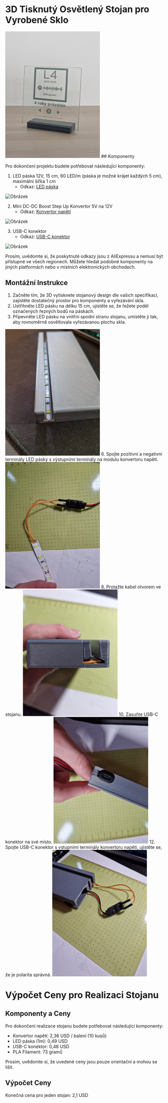 # 3D Tisknutý Osvětlený Stojan pro Vyrobené Sklo
<img src="https://github.com/pslib-cz/2022-p2a-mme-pppp-StepanKakes/blob/main/20230620_101630.jpg" alt="Obrázek" width="300">
## Komponenty

Pro dokončení projektu budete potřebovat následující komponenty:

1. LED páska 12V, 15 cm, 60 LED/m (páska je možné krájet každých 5 cm), maximální šířka 1 cm
   - Odkaz: [LED páska](https://www.aliexpress.com/item/1005004967933035.html)
  <img src="https://github.com/pslib-cz/2022-p2a-mme-pppp-StepanKakes/assets/91247524/e934a384-8107-484e-a76a-c0f691999bf6" alt="Obrázek" width="300">


2. Mini DC-DC Boost Step Up Konvertor 5V na 12V
   - Odkaz: [Konvertor napětí](https://www.aliexpress.com/item/1005005099648987.html)
  <img src="https://github.com/pslib-cz/2022-p2a-mme-pppp-StepanKakes/assets/91247524/d65d6082-d1a1-4042-bb11-10e825dc906d" alt="Obrázek" width="300">

3. USB-C konektor
   - Odkaz: [USB-C konektor](https://www.aliexpress.com/item/1005005366459526.html)
  <img src="https://github.com/pslib-cz/2022-p2a-mme-pppp-StepanKakes/assets/91247524/f3180fef-4baf-438d-a6b7-979127a7ca98" alt="Obrázek" width="300">

Prosím, uvědomte si, že poskytnuté odkazy jsou z AliExpressu a nemusí být přístupné ve všech regionech. Můžete hledat podobné komponenty na jiných platformách nebo v místních elektronických obchodech.

## Montážní Instrukce

1. Začněte tím, že 3D vytisknete stojanový design dle vašich specifikací, zajistěte dostatečný prostor pro komponenty a vyřezávání skla.
2. Ustřihněte LED pásku na délku 15 cm, ujistěte se, že řežete podél označených řezných bodů na páskách.
4. Připevněte LED pásku na vnitřní spodní stranu stojanu, umístěte ji tak, aby rovnoměrně osvětlovala vyřezávanou plochu skla.
<img src="https://raw.githubusercontent.com/pslib-cz/2022-p2a-mme-pppp-StepanKakes/main/20230606_193710.jpg" alt="Obrázek" width="300">
6. Spojte pozitivní a negativní terminály LED pásky s výstupními terminály na modulu konvertoru napětí.
<img src="https://raw.githubusercontent.com/pslib-cz/2022-p2a-mme-pppp-StepanKakes/main/20230606_185625.jpg" alt="Obrázek" width="300">
8. Protažte kabel otvorem ve stojanu.
<img src="https://raw.githubusercontent.com/pslib-cz/2022-p2a-mme-pppp-StepanKakes/main/20230606_190013.jpg" alt="Obrázek" width="300">
10. Zasuňte USB-C konektor na své místo.
<img src="https://github.com/pslib-cz/2022-p2a-mme-pppp-StepanKakes/blob/main/20230606_184432.jpg" alt="Obrázek" width="300">
12. Spojte USB-C konektor s vstupními terminály konvertoru napětí, ujistěte se, že je polarita správná.
<img src="https://github.com/pslib-cz/2022-p2a-mme-pppp-StepanKakes/blob/main/20230606_185906.jpg" alt="Obrázek" width="300

">
14. Otestujte světlo zapnutím napájecího zdroje.

# Výpočet Ceny pro Realizaci Stojanu
## Komponenty a Ceny

Pro dokončení realizace stojanu budete potřebovat následující komponenty:

- Konvertor napětí: 2,36 USD / balení (10 kusů)
- LED páska (1m): 0,49 USD
- USB-C konektor: 0,48 USD
- PLA Filament: 73 gramů

Prosím, uvědomte si, že uvedené ceny jsou pouze orientační a mohou se lišit.

## Výpočet Ceny
Konečná cena pro jeden stojan: 2,1 USD
